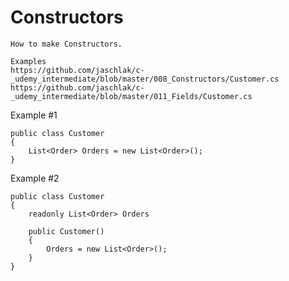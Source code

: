 # Constructors

    How to make Constructors. 
    
    Examples 
    https://github.com/jaschlak/c-_udemy_intermediate/blob/master/008_Constructors/Customer.cs
    https://github.com/jaschlak/c-_udemy_intermediate/blob/master/011_Fields/Customer.cs
    
Example #1

    public class Customer
    {
        List<Order> Orders = new List<Order>();
    }
    
Example #2

    public class Customer
    {
        readonly List<Order> Orders 
        
        public Customer()
        {
            Orders = new List<Order>();
        }
    }